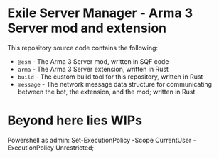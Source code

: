 # Exile Server Manager - Arma 3 Server mod and extension
This repository source code contains the following:
- `@esm` - The Arma 3 Server mod, written in SQF code
- `arma` - The Arma 3 Server extension, written in Rust
- `build` - The custom build tool for this repository, written in Rust
- `message` - The network message data structure for communicating between the bot, the extension, and the mod; written in Rust

# Beyond here lies WIPs

Powershell as admin:
    Set-ExecutionPolicy -Scope CurrentUser -ExecutionPolicy Unrestricted;
